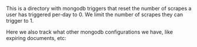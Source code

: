 This is a directory with mongodb triggers that reset the number of scrapes a user has triggered per-day to 0.
We limit the number of scrapes they can trigger to 1.

Here we also track what other mongodb configurations we have, like expiring documents, etc:

